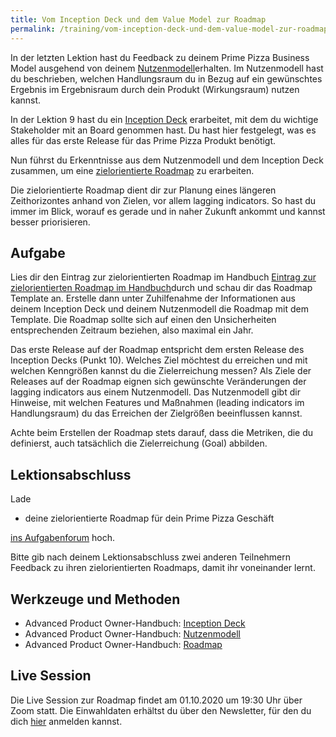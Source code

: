 ```yaml
---
title: Vom Inception Deck und dem Value Model zur Roadmap
permalink: /training/vom-inception-deck-und-dem-value-model-zur-roadmap/
---
```


In der letzten Lektion hast du Feedback zu deinem Prime Pizza Business Model ausgehend von deinem [Nutzenmodell](https://manual.advancedproductowner.com/value-model/)erhalten. 
Im Nutzenmodell hast du beschrieben, welchen Handlungsraum du in Bezug auf ein gewünschtes Ergebnis im Ergebnisraum durch dein Produkt (Wirkungsraum) nutzen kannst. 

In der Lektion 9 hast du ein [Inception Deck](https://manual.advancedproductowner.com/inception-deck/) erarbeitet, mit dem du wichtige Stakeholder mit an Board genommen hast. 
Du hast hier festgelegt, was es alles für das erste Release für das Prime Pizza Produkt benötigt. 

Nun führst du Erkenntnisse aus dem Nutzenmodell und dem Inception Deck zusammen, um eine [zielorientierte Roadmap](https://manual.advancedproductowner.com/roadmap/) zu erarbeiten. 

Die zielorientierte Roadmap dient dir zur Planung eines längeren Zeithorizontes anhand von Zielen, vor allem lagging indicators. 
So hast du immer im Blick, worauf es gerade und in naher Zukunft ankommt und kannst besser priorisieren. 

## Aufgabe
Lies dir den Eintrag zur zielorientierten Roadmap im Handbuch [Eintrag zur zielorientierten Roadmap im Handbuch](https://manual.advancedproductowner.com/roadmap/)durch und schau dir das Roadmap Template an. 
Erstelle dann unter Zuhilfenahme der Informationen aus deinem Inception Deck und deinem Nutzenmodell die Roadmap mit dem Template.
Die Roadmap sollte sich auf einen den Unsicherheiten entsprechenden Zeitraum beziehen, also maximal ein Jahr.

Das erste Release auf der Roadmap entspricht dem ersten Release des Inception Decks (Punkt 10). 
Welches Ziel möchtest du erreichen und mit welchen Kenngrößen kannst du die Zielerreichung messen? 
Als Ziele der Releases auf der Roadmap eignen sich gewünschte Veränderungen der lagging indicators aus einem Nutzenmodell. 
Das Nutzenmodell gibt dir Hinweise, mit welchen Features und Maßnahmen (leading indicators im Handlungsraum) du das Erreichen der Zielgrößen beeinflussen kannst. 

Achte beim Erstellen der Roadmap stets darauf, dass die Metriken, die du definierst, auch tatsächlich die Zielerreichung (Goal) abbilden. 

## Lektionsabschluss
Lade

* deine zielorientierte Roadmap für dein Prime Pizza Geschäft

[ins Aufgabenforum](https://www.oncampus.de/blocks/oc_mooc_nav/forum_view.php?showall=false&id=49998) hoch.

Bitte gib nach deinem Lektionsabschluss zwei anderen Teilnehmern Feedback zu ihren zielorientierten Roadmaps, damit ihr voneinander lernt.


## Werkzeuge und Methoden

* Advanced Product Owner-Handbuch: [Inception Deck](https://manual.advancedproductowner.com/inception-deck/)
* Advanced Product Owner-Handbuch: [Nutzenmodell](https://manual.advancedproductowner.com/value-model/)
* Advanced Product Owner-Handbuch: [Roadmap](https://manual.advancedproductowner.com/roadmap/)

## Live Session
Die Live Session zur Roadmap findet am 01.10.2020 um 19:30 Uhr über Zoom statt. 
Die Einwahldaten erhältst du über den Newsletter, für den du dich [hier](https://advancedproductowner.com/newsletter/) anmelden kannst.